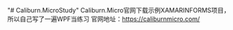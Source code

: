 "# Caliburn.MicroStudy" 
Caliburn.Micro官网下载示例XAMARINFORMS项目，所以自己写了一遍WPF当练习
官网地址：https://caliburnmicro.com/
